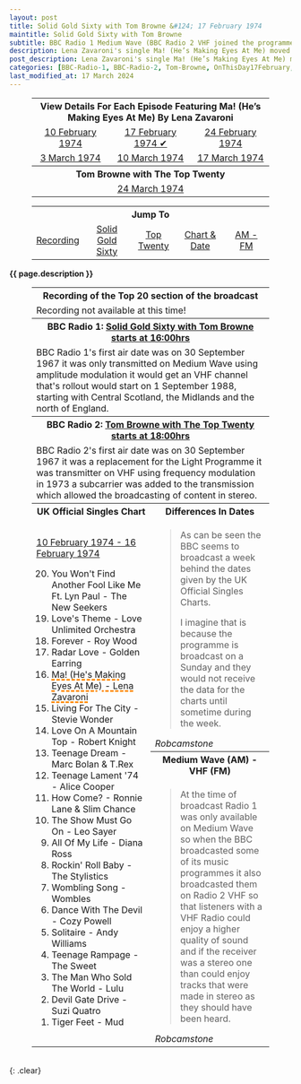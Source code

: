 ```yaml
---
layout: post
title: Solid Gold Sixty with Tom Browne &#124; 17 February 1974
maintitle: Solid Gold Sixty with Tom Browne
subtitle: BBC Radio 1 Medium Wave (BBC Radio 2 VHF joined the programme for the top 20)
description: Lena Zavaroni's single Ma! (He’s Making Eyes At Me) moved up the charts from number 30 to number 16.
post_description: Lena Zavaroni's single Ma! (He’s Making Eyes At Me) moved up the charts from number 30 to number 16.
categories: [BBC-Radio-1, BBC-Radio-2, Tom-Browne, OnThisDay17February, Year-1974]
last_modified_at: 17 March 2024
---
```


<figure class="fig3">
<table style="text-align:center;">
<tr><th colspan="3">View Details For Each Episode Featuring Ma! (He’s Making Eyes At Me) By Lena Zavaroni</th></tr>
<tr><td><a href="/1974-02-10-Solid-Gold-Sixty-with-Tom-Browne/">10 February 1974</a></td><td><a href="/1974-02-17-Solid-Gold-Sixty-with-Tom-Browne/">17 February 1974 &#x2714;</a></td><td><a href="/1974-02-24-Solid-Gold-Sixty-with-Tom-Browne/">24 February 1974</a></td></tr>

<tr><td><a href="/1974-03-03-Solid-Gold-Sixty-with-Tom-Browne/">3 March 1974</a></td><td><a href="/1974-03-10-Solid-Gold-Sixty-with-Tom-Browne/">10 March 1974</a></td><td><a href="/1974-03-17-Solid-Gold-Sixty-with-Tom-Browne/">17 March 1974</a></td></tr>
<tr><th colspan="3">Tom Browne with The Top Twenty</th></tr>
<tr><td colspan="3"><a href="/1974-03-24-Top-20-with-Tom-Browne">24 March 1974</a></td></tr>
</table>
</figure>

<figure class="fig3">
<table style="text-align:center;">
<tr><th colspan="5">Jump To</th></tr>
<tr><td style="width:20%;"><a href="#infobox1">Recording</a></td><td style="width:20%;"><a href="#infobox2">Solid Gold Sixty</a></td><td style="width:20%;"><a href="#infobox3">Top Twenty</a></td><td style="width:20%;"><a href="#infobox4">Chart & Date</a></td><td style="width:20%;"><a href="#infobox5">AM - FM</a></td></tr>
</table>
</figure>

<strong>{{ page.description }}</strong>

<figure class="fig3">
<table>
<tr id="infobox1"><th colspan="2">Recording of the Top 20 section of the broadcast</th></tr>
<tr><td colspan="2">Recording not available at this time!</td></tr>
<tr id="infobox2"><th colspan="2">BBC Radio 1: <a class="external-link" href="https://genome.ch.bbc.co.uk/schedules/radio1/england/1974-02-17#at-16.00">Solid Gold Sixty with Tom Browne starts at 16:00hrs</a></th></tr>
<tr><td colspan="2">BBC Radio 1's first air date was on 30 September 1967 it was only transmitted on Medium Wave using amplitude modulation it would get an VHF channel that's rollout would start on 1 September 1988, starting with Central Scotland, the Midlands and the north of England.</td></tr>

<tr id="infobox3"><th colspan="2">BBC Radio 2: <a class="external-link" href="https://genome.ch.bbc.co.uk/schedules/radio2/1974-02-17#at-18.00">Tom Browne with The Top Twenty starts at 18:00hrs</a></th></tr>
<tr><td colspan="2">BBC Radio 2's first air date was on 30 September 1967 it was a replacement for the Light Programme it was transmitter on VHF using frequency modulation in 1973 a subcarrier was added to the transmission which allowed the broadcasting of content in stereo.</td></tr>
<tr id="infobox4"><th style="width:50%;">UK Official Singles Chart</th><th>Differences In Dates</th></tr>
<tr>
<td rowspan="3" class="top">
<p><a class="external-link" href="https://www.officialcharts.com/charts/singles-chart/19740210/7501/">10 February 1974 - 16 February 1974</a></p>
<ol reversed>
<li>You Won't Find Another Fool Like Me Ft. Lyn Paul - The New Seekers</li>
<li>Love's Theme - Love Unlimited Orchestra</li>
<li>Forever - Roy Wood</li>
<li>Radar Love - Golden Earring</li>
<li style="text-decoration: underline dashed darkorange 3px;">Ma! (He's Making Eyes At Me) - Lena Zavaroni</li>
<li>Living For The City - Stevie Wonder</li>
<li>Love On A Mountain Top - Robert Knight</li>
<li>Teenage Dream - Marc Bolan & T.Rex</li>
<li>Teenage Lament '74 - Alice Cooper</li>
<li>How Come? - Ronnie Lane & Slim Chance</li>
<li>The Show Must Go On - Leo Sayer</li>
<li>All Of My Life - Diana Ross</li>
<li>Rockin' Roll Baby - The Stylistics</li>
<li>Wombling Song - Wombles</li>
<li>Dance With The Devil - Cozy Powell</li>
<li>Solitaire - Andy Williams</li>
<li>Teenage Rampage - The Sweet</li>
<li>The Man Who Sold The World - Lulu</li>
<li>Devil Gate Drive - Suzi Quatro</li>
<li>Tiger Feet - Mud</li>
</ol>
</td>
<td class="top">
<blockquote>
<p>As can be seen the BBC seems to broadcast a week behind the dates given by the UK Official Singles Charts.</p>
<p>I imagine that is because the programme is broadcast on a Sunday and they would not receive the data for the charts until sometime during the week.</p>
</blockquote>
<cite>Robcamstone</cite>
</td></tr>
<tr id="infobox5"><th class="top">Medium Wave (AM) - VHF (FM)</th></tr>
<tr><td class="top">
<blockquote>
<p>At the time of broadcast Radio 1 was only available on Medium Wave so when the BBC broadcasted some of its music programmes it also broadcasted them on Radio 2 VHF so that listeners with a VHF Radio could enjoy a higher quality of sound and if the receiver was a stereo one than could enjoy tracks that were made in stereo as they should have been heard.</p>
</blockquote>
<cite>Robcamstone</cite>
</td></tr>
</table>
</figure>

<br />{: .clear}


